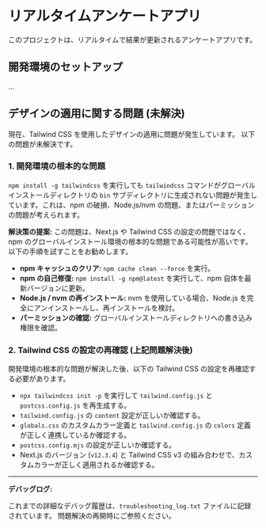 # リアルタイムアンケートアプリ

このプロジェクトは、リアルタイムで結果が更新されるアンケートアプリです。

## 開発環境のセットアップ

...

## デザインの適用に関する問題 (未解決)

現在、Tailwind CSS を使用したデザインの適用に問題が発生しています。
以下の問題が未解決です。

### 1. 開発環境の根本的な問題

`npm install -g tailwindcss` を実行しても `tailwindcss` コマンドがグローバルインストールディレクトリの `bin` サブディレクトリに生成されない問題が発生しています。これは、npm の破損、Node.js/nvm の問題、またはパーミッションの問題が考えられます。

**解決策の提案:**
この問題は、Next.js や Tailwind CSS の設定の問題ではなく、npm のグローバルインストール環境の根本的な問題である可能性が高いです。以下の手順を試すことをお勧めします。

*   **npm キャッシュのクリア:** `npm cache clean --force` を実行。
*   **npm の自己修復:** `npm install -g npm@latest` を実行して、npm 自体を最新バージョンに更新。
*   **Node.js / nvm の再インストール:** nvm を使用している場合、Node.js を完全にアンインストールし、再インストールを検討。
*   **パーミッションの確認:** グローバルインストールディレクトリへの書き込み権限を確認。

### 2. Tailwind CSS の設定の再確認 (上記問題解決後)

開発環境の根本的な問題が解決した後、以下の Tailwind CSS の設定を再確認する必要があります。

*   `npx tailwindcss init -p` を実行して `tailwind.config.js` と `postcss.config.js` を再生成する。
*   `tailwind.config.js` の `content` 設定が正しいか確認する。
*   `globals.css` のカスタムカラー定義と `tailwind.config.js` の `colors` 定義が正しく連携しているか確認する。
*   `postcss.config.mjs` の設定が正しいか確認する。
*   Next.js のバージョン (`v12.3.4`) と Tailwind CSS v3 の組み合わせで、カスタムカラーが正しく適用されるか確認する。

---

**デバッグログ:**

これまでの詳細なデバッグ履歴は、`troubleshooting_log.txt` ファイルに記録されています。
問題解決の再開時にご参照ください。
